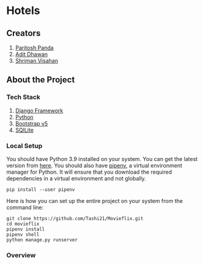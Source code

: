 # Hotels

## Creators

1. [Paritosh Panda](https://github.com/Tashi21)
2. [Adit Dhawan](https://github.com/aditd)
3. [Shriman Visahan](https://github.com/Shriman02)

## About the Project

### Tech Stack

1. [Django Framework](https://www.djangoproject.com/)
2. [Python](https://www.python.org/)
3. [Bootstrap v5](https://getbootstrap.com/)
4. [SQlLite](https://www.sqlite.org)

### Local Setup

You should have Python 3.9 installed on your system. You can get the latest version from [here](https://www.python.org/downloads/). You should also have [pipenv](https://pypi.org/project/pipenv/), a virtual environment manager for Python. It will ensure that you download the required dependencies in a virtual environment and not globally.

``` terminal
pip install --user pipenv
```

Here is how you can set up the entire project on your system from the command line:

``` terminal
git clone https://github.com/Tashi21/Movieflix.git
cd movieflix
pipenv install
pipenv shell
python manage.py runserver
```

### Overview
